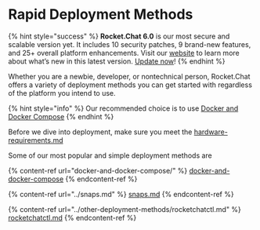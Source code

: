 # Rapid Deployment Methods

{% hint style="success" %}
**Rocket.Chat 6.0** is our most secure and scalable version yet. It includes 10 security patches, 9 brand-new features, and 25+ overall platform enhancements. Visit our [website](https://www.rocket.chat/six) to learn more about what’s new in this latest version. [Update now](https://docs.rocket.chat/deploy/updating-rocket.chat)!
{% endhint %}

Whether you are a newbie, developer, or nontechnical person, Rocket.Chat offers a variety of deployment methods you can get started with regardless of the platform you intend to use.

{% hint style="info" %}
Our recommended choice is to use [Docker and Docker Compose](docker-and-docker-compose/)
{% endhint %}

Before we dive into deployment, make sure you meet the [hardware-requirements.md](../hardware-requirements.md "mention")

Some of our most popular and simple deployment methods are

{% content-ref url="docker-and-docker-compose/" %}
[docker-and-docker-compose](docker-and-docker-compose/)
{% endcontent-ref %}

{% content-ref url="../snaps.md" %}
[snaps.md](../snaps.md)
{% endcontent-ref %}

{% content-ref url="../other-deployment-methods/rocketchatctl.md" %}
[rocketchatctl.md](../other-deployment-methods/rocketchatctl.md)
{% endcontent-ref %}
